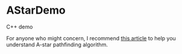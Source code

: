 # AStarDemo
C++ demo

For anyone who might concern, I recommend [this article](https://www.redblobgames.com/pathfinding/a-star/introduction.html#algorithms) to help you understand A-star pathfinding algorithm.